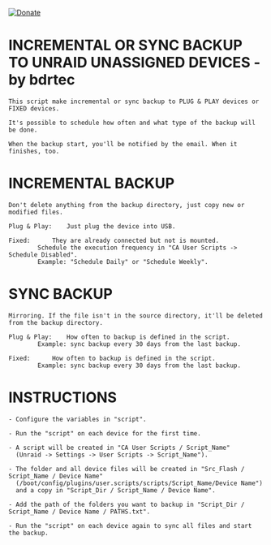[![Donate](https://img.shields.io/badge/Donate-PayPal-green.svg)](https://www.paypal.com/donate?business=QVR5JEKFBASVW&no_recurring=0&currency_code=USD)
# INCREMENTAL OR SYNC BACKUP TO UNRAID UNASSIGNED DEVICES - by bdrtec
	This script make incremental or sync backup to PLUG & PLAY devices or FIXED devices.

	It's possible to schedule how often and what type of the backup will be done.

	When the backup start, you'll be notified by the email. When it finishes, too.

# INCREMENTAL BACKUP
	Don't delete anything from the backup directory, just copy new or modified files.
	
	Plug & Play: 	Just plug the device into USB.
	
 	Fixed:		They are already connected but not is mounted.
 			Schedule the execution frequency in "CA User Scripts -> Schedule Disabled".
			Example: "Schedule Daily" or "Schedule Weekly".

# SYNC BACKUP
	Mirroring. If the file isn't in the source directory, it'll be deleted from the backup directory.
	
	Plug & Play:	How often to backup is defined in the script.
			Example: sync backup every 30 days from the last backup.
	
	Fixed:		How often to backup is defined in the script.
			Example: sync backup every 30 days from the last backup.
			
# INSTRUCTIONS
	- Configure the variables in "script".

	- Run the "script" on each device for the first time.

	- A script will be created in "CA User Scripts / Script_Name"
	  (Unraid -> Settings -> User Scripts -> Script_Name").

	- The folder and all device files will be created in "Src_Flash / Script_Name / Device Name"
	  (/boot/config/plugins/user.scripts/scripts/Script_Name/Device Name")
	  and a copy in "Script_Dir / Script_Name / Device Name".

	- Add the path of the folders you want to backup in "Script_Dir / Script_Name / Device Name / PATHS.txt".

	- Run the "script" on each device again to sync all files and start the backup.

